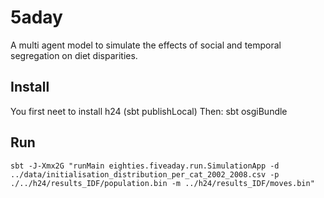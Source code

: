 # 5aday

A multi agent model to simulate the effects of social and temporal segregation on diet disparities.

## Install

You first neet to install h24 (sbt publishLocal)
Then:
sbt osgiBundle

## Run

```
sbt -J-Xmx2G "runMain eighties.fiveaday.run.SimulationApp -d ../data/initialisation_distribution_per_cat_2002_2008.csv -p ./../h24/results_IDF/population.bin -m ../h24/results_IDF/moves.bin"
```


